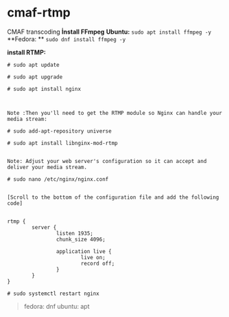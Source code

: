 # cmaf-rtmp
CMAF transcoding
**İnstall FFmpeg**
**Ubuntu:** `sudo apt install ffmpeg -y`
**Fedora: ** `sudo dnf install ffmpeg -y`

**install RTMP:**

    # sudo apt update
    
    # sudo apt upgrade
    
    # sudo apt install nginx
    
    
    
    Note :Then you'll need to get the RTMP module so Nginx can handle your media stream:
    
    # sudo add-apt-repository universe
    
    # sudo apt install libnginx-mod-rtmp
    
    
    Note: Adjust your web server's configuration so it can accept and deliver your media stream.
    
    # sudo nano /etc/nginx/nginx.conf
    
    
    [Scroll to the bottom of the configuration file and add the following code]
    
    
    rtmp {
            server {
                    listen 1935;
                    chunk_size 4096;
    
                    application live {
                            live on;
                            record off;
                    }
            }
    }
    
    # sudo systemctl restart nginx

> fedora: dnf 
> ubuntu: apt
